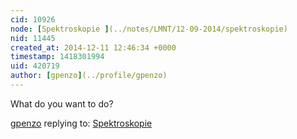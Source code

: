 ```yaml
---
cid: 10926
node: [Spektroskopie ](../notes/LMNT/12-09-2014/spektroskopie)
nid: 11445
created_at: 2014-12-11 12:46:34 +0000
timestamp: 1418301994
uid: 420719
author: [gpenzo](../profile/gpenzo)
---
```


What do you want to do?

[gpenzo](../profile/gpenzo) replying to: [Spektroskopie ](../notes/LMNT/12-09-2014/spektroskopie)

